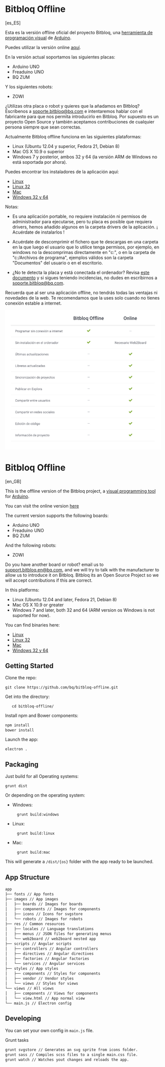 # Bitbloq Offline 

[es_ES]

Esta es la versión offline oficial del proyecto Bitbloq, una [herramienta de programación visual](https://es.wikipedia.org/wiki/Programaci%C3%B3n_visual) de [Arduino](https://www.arduino.cc/).

Puedes utilizar la versión online [aquí](http://bitbloq.bq.com).

En la versión actual soportamos las siguientes placas:

 - Arduino UNO
 - Freaduino UNO
 - BQ ZUM

Y los siguientes robots:

 - ZOWI

¿Utilizas otra placa o robot y quieres que la añadamos en Bitbloq? Escríbenos a soporte.bitbloq@bq.com e intentaremos hablar con el fabricante para que nos permita introducirlo en Bitbloq. 
Por supuesto es un proyecto Open Source y también aceptamos contribuciones de cualquier persona siempre que sean correctas.

Actualmente Bitbloq offline funciona en las siguientes plataformas:

 - Linux (Ubuntu 12.04 y superior, Fedora 21, Debian 8)
 - Mac OS X 10.9 o superior
 - Windows 7 y posterior, ambos 32 y 64 (la versión ARM de Windows no está soportada por ahora).

Puedes encontrar los instaladores de la aplicación aquí:

 - [Linux](https://github.com/bq/bitbloq-offline/releases/download/v1.0.1/linux.zip)
 - [Linux 32](https://github.com/bq/bitbloq-offline/releases/download/v1.0.1/linux32.zip)
 - [Mac](https://github.com/bq/bitbloq-offline/releases/download/v1.0.1/mac.zip)
 - [Windows 32 y 64](https://github.com/bq/bitbloq-offline/releases/download/v1.0.1/windows.zip)


Notas:
 
 - Es una aplicación portable, no requiere instalación ni permisos de administrador para ejecutarse, pero tu placa es posible que requiera drivers, hemos añadido algunos en la carpeta drivers de la aplicación. ¡ Acuérdate de instalarlos !
 
 - Acuérdate de descomprimir el fichero que te descargas en una carpeta en la que luego el usuario que lo utilice tenga permisos, por ejemplo, en windows no la descomprimas directamente en "c:", o en la carpeta de "c:/Archivos de programa", ejemplos válidos son la carpeta "Documentos" del usuario o en el escritorio.
 
 - ¿No te detecta la placa y está conectada el ordenador? Revisa [este documento](docs/motherboard_troubleshooting.pdf) y si sigues teniendo incidencias, no dudes en escríbirnos a soporte.bitbloq@bq.com.

Recuerda que al ser una aplicación offline, no tendrás todas las ventajas ni novedades de la web. Te recomendamos que la uses solo cuando no tienes conexión estable a internet.

![alt tag](docs/onlineVSoffline.jpg) 

# Bitbloq Offline

[en_GB]

This is the offline version of the Bitbloq project, a [visual programming tool](https://en.wikipedia.org/wiki/Visual_programming_language) for [Arduino](https://www.arduino.cc/).

You can visit the online version [here](http://bitbloq.bq.com)

The current version supports the following boards:

 - Arduino UNO
 - Freaduino UNO
 - BQ ZUM

And the following robots:

 - ZOWI

Do you have another board or robot? email us to support.bitbloq.en@bq.com, and we will try to talk with the manufacturer to allow us to introduce it on Bitbloq.
Bitbloq its an Open Source Project so we will accept contributions if this are correct.

In this platforms:

 - Linux (Ubuntu 12.04 and later, Fedora 21, Debian 8)
 - Mac OS X 10.9 or greater
 - Windows 7 and later, both 32 and 64 (ARM version os Windows is not suported for now).

You can find binaries here:

 - [Linux](https://github.com/bq/bitbloq-offline/releases/download/v1.0.1/linux.zip)
 - [Linux 32](https://github.com/bq/bitbloq-offline/releases/download/v1.0.1/linux32.zip)
 - [Mac](https://github.com/bq/bitbloq-offline/releases/download/v1.0.1/mac.zip)
 - [Windows 32 y 64](https://github.com/bq/bitbloq-offline/releases/download/v1.0.1/windows.zip)

## Getting Started ##

Clone the repo:

    git clone https://github.com/bq/bitbloq-offline.git

Get into the directory:

       cd bitbloq-offline/

Install npm and Bower components:

    npm install
    bower install
Launch the app:

    electron .


## Packaging ##
Just build for all Operating systems:

    grunt dist

Or depending on the operating system:


- Windows:

        grunt build:windows
- Linux:

        grunt build:linux
- Mac:

        grunt build:mac

This will generate a `/dist/{os}` folder with the app ready to be launched.


## App Structure ##
```
app
├── fonts // App fonts
├── images // App images
│   ├── boards // Images for boards
│   ├── components // Images for components
│   ├── icons // Icons for svgstore
│   └── robots // Images for robots
├── res // Common resources
│   ├── locales // Language translations
│   ├── menus // JSON files for generating menus
│   └── web2board // web2board nested app
├── scripts // Angular scripts
│   ├── controllers // Angular controllers
│   ├── directives // Angular directives
│   ├── factories // Angular factories
│   └── services // Angular services
├── styles // App styles
│   ├── components // Styles for components
│   ├── vendor // Vendor styles
│   └── views // Styles for views
└── views // All views
│   ├── components // Views for components
│   └── view.html // App normal view
└── main.js // Electron config
```



## Developing ##

You can set your own config in `main.js` file.  

Grunt tasks

    grunt svgstore // Generates an svg sprite from icons folder.
    grunt sass // Compiles scss files to a single main.css file.
    grunt watch // Watches yout changes and reloads the app.
